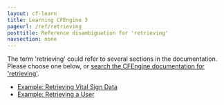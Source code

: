 ```yaml
---
layout: cf-learn
title: Learning CFEngine 3
pageurl: /ref/retrieving
posttitle: Reference disambiguation for 'retrieving'
navsection: none
---
```


The term 'retrieving' could refer to several sections in the documentation. Please choose one below, or
[search the CFEngine documentation for 'retrieving'](http://cfengine.com/docs/3.5/search.html?q=retrieving).

- [Example: Retrieving Vital Sign Data](http://cfengine.com/docs/3.5/examples-enterprise-api-browsing-host-information.html#example-retrieving-vital-sign-data)
- [Example: Retrieving a User](http://cfengine.com/docs/3.5/examples-enterprise-api-managing-users-and-roles.html#example-retrieving-a-user)
